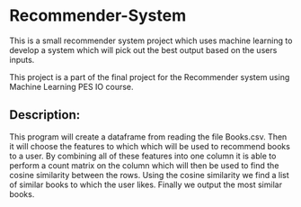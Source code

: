 # Recommender-System

This is a small recommender system project which uses machine learning to develop a system which will pick out the best output based on the users inputs. 

This project is a part of the final project for the Recommender system using Machine Learning PES IO course.

## Description: ##

This program will create a dataframe from reading the file Books.csv. Then it will choose the features to which which will be used to recommend books to a user. By combining all of these features into one column it is able to perform a count matrix on the column which will then be used to find the cosine similarity between the rows. Using the cosine similarity we find a list of similar books to which the user likes. Finally we output the most similar books.